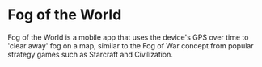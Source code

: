 Fog of the World
=============

Fog of the World is a mobile app that uses the device's GPS over time to 'clear away' fog on a map, similar to the Fog of War concept from popular strategy games such as Starcraft and Civilization.
